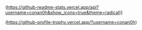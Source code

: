 
(https://github-readme-stats.vercel.app/api?username=conan0h&show_icons=true&theme=radical)]

(https://github-profile-trophy.vercel.app/?username=conan0h)

